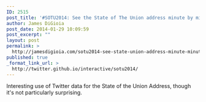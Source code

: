 ```yaml
---
ID: 2515
post_title: '#SOTU2014: See the State of The Union address minute by minute on Twitter'
author: James DiGioia
post_date: 2014-01-29 10:09:59
post_excerpt: ""
layout: post
permalink: >
  http://jamesdigioia.com/sotu2014-see-state-union-address-minute-minute-twitter/
published: true
_format_link_url: >
  http://twitter.github.io/interactive/sotu2014/
---
```

Interesting use of Twitter data for the State of the Union Address, though it's not particularly surprising.